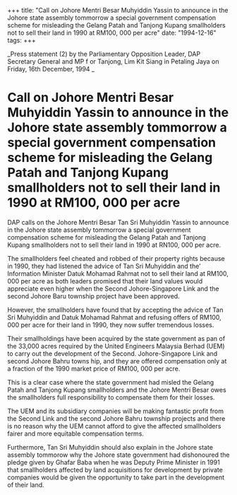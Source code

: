 +++ 
title: "Call on Johore Mentri Besar Muhyiddin Yassin to announce in the Johore state assembly tommorrow a special government compensation scheme for misleading the Gelang Patah and Tanjong Kupang smallholders not to sell their land in 1990 at RM100, 000 per acre"
date: "1994-12-16"
tags:
+++

_Press statement (2) by the Parliamentary Opposition Leader,  DAP Secretary General and MP f or Tanjong, Lim Kit Siang in Petaling Jaya on Friday, 16th December, 1994 _

# Call on Johore Mentri Besar Muhyiddin Yassin to announce in the Johore state assembly tommorrow a special government compensation scheme for misleading the Gelang Patah and Tanjong Kupang smallholders not to sell their land in 1990 at RM100, 000 per acre 

DAP calls on the Johore Mentri Besar Tan Sri Muhyiddin Yassin to announce in the Johore state assembly tommorrow a special government compensation scheme for misleading the Gelang Patah and Tanjong Kupang smallholders not to sell their land in 1990 at RN100, 000 per acre. </u>

The smallholders feel cheated and robbed of their property rights because in 1990, they had listened the advice of Tan Sri Muhyiddin and the’ Information Minister Datuk Mohamad Rahmat not to sell their land at RM100, 000 per acre as both leaders promised that their land values would appreciate even higher when the Second Johore-Singapore Link and the second Johore Baru township project have been approved. 

However, the smallholders have found that by accepting the advice of Tan Sri Muhyiddin and Datuk Mohamad Rahmat and refusing offers of RM100, 000 per acre for their land in 1990, they now suffer tremendous losses. 

Their smallholdings have been acquired by the state government as pan of the 33,000 acres required by the United Engineers Malaysia Berhad (UEM) to carry out the development of the Second. Johore-Singapore Link and second Johore Bahru towns hip, and they are offered compensation only at a fraction of the 1990 market price of RM100, 000 per acre. 

This is a clear case where the state government had misled the Gelang Patah and Tanjong Kupang smallholders and the Johore Mentri Besar owes the smallholders full responsibility to compensate them for their losses. 

The UEM and its subsidiary companies will be making fantastic profit from the Second Link and the second Johore Bahru township projects and there is no reason why the UEM cannot afford to give the affected smallholders fairer and more equitable compensation terms. 

Furthermore, Tan Sri Muhyiddin should also explain in the Johore state assembly tommorow why the Johore state government had dishonoured the pledge given by Ghafar Baba when he was Deputy Prime Minister in 1991 that smallholders affected by land acquisitions for development by private companies would be given the opportunity to take part in the development of their land. 

 
